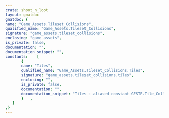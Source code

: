 ```yaml
---
crate: shoot_n_loot
layout: gnatdoc
gnatdoc: {
name: "Game_Assets.Tileset_Collisions",
qualified_name: "Game_Assets.Tileset_Collisions",
signature: "game_assets.tileset_collisions",
enclosing: "game_assets",
is_private: false,
documentation: "",
documentation_snippet: "",
constants:    [
       {
       name: "Tiles",
       qualified_name: "Game_Assets.Tileset_Collisions.Tiles",
       signature: "game_assets.tileset_collisions.tiles",
       enclosing: "",
       is_private: false,
       documentation: "",
       documentation_snippet: "Tiles : aliased constant GESTE.Tile_Collisions_Array :=\n  (\n   1 => ((False,False,False,False,False,False,False,False),\n          (False,False,False,False,False,False,False,False),\n          (False,False,False,False,False,False,False,False),\n          (False,False,False,False,False,False,False,False),\n          (False,False,False,False,False,False,False,False),\n          (False,False,False,False,False,False,False,False),\n          (False,False,False,False,False,False,False,False),\n          (False,False,False,False,False,False,False,False)),\n   2 => ((False,False,False,False,False,False,False,False),\n          (False,False,False,False,False,False,False,False),\n          (False,False,False,False,False,False,False,False),\n          (False,False,False,False,False,False,False,False),\n          (False,False,False,False,False,False,False,False),\n          (False,False,False,False,False,False,False,False),\n          (False,False,False,False,False,False,False,False),\n          (False,False,False,False,False,False,False,False)),\n   3 => ((False,False,False,False,False,False,False,False),\n          (False,False,False,False,False,False,False,False),\n          (False,False,False,False,False,False,False,False),\n          (False,False,False,False,False,False,False,False),\n          (False,False,False,False,False,False,False,False),\n          (False,False,False,False,False,False,False,False),\n          (False,False,False,False,False,False,False,False),\n          (False,False,False,False,False,False,False,False)),\n   4 => ((False,False,False,False,False,False,False,False),\n          (False,False,False,False,False,False,False,False),\n          (False,False,False,False,False,False,False,False),\n          (False,False,False,False,False,False,False,False),\n          (False,False,False,False,False,False,False,False),\n          (False,False,False,False,False,False,False,False),\n          (False,False,False,False,False,False,False,False),\n          (False,False,False,False,False,False,False,False)),\n   5 => ((True,True,True,True,True,True,True,True),\n          (True,True,True,True,True,True,True,True),\n          (True,True,True,True,True,True,True,True),\n          (True,True,True,True,True,True,True,True),\n          (True,True,True,True,True,True,True,True),\n          (True,True,True,True,True,True,True,True),\n          (True,True,True,True,True,True,True,True),\n          (True,True,True,True,True,True,True,True)),\n   6 => ((True,True,True,True,True,True,True,True),\n          (True,True,True,True,True,True,True,True),\n          (True,True,True,True,True,True,True,True),\n          (True,True,True,True,True,True,True,True),\n          (True,True,True,True,True,True,True,True),\n          (True,True,True,True,True,True,True,True),\n          (True,True,True,True,True,True,True,True),\n          (True,True,True,True,True,True,True,True)),\n   7 => ((True,True,True,True,True,True,True,True),\n          (True,True,True,True,True,True,True,True),\n          (True,True,True,True,True,True,True,True),\n          (True,True,True,True,True,True,True,True),\n          (True,True,True,True,True,True,True,True),\n          (True,True,True,True,True,True,True,True),\n          (True,True,True,True,True,True,True,True),\n          (True,True,True,True,True,True,True,True)),\n   8 => ((True,True,True,True,True,True,True,True),\n          (True,True,True,True,True,True,True,True),\n          (True,True,True,True,True,True,True,True),\n          (True,True,True,True,True,True,True,True),\n          (True,True,True,True,True,True,True,True),\n          (True,True,True,True,True,True,True,True),\n          (True,True,True,True,True,True,True,True),\n          (True,True,True,True,True,True,True,True)),\n   9 => ((True,True,True,True,True,True,True,True),\n          (True,True,True,True,True,True,True,True),\n          (True,True,True,True,True,True,True,True),\n          (True,True,True,True,True,True,True,True),\n          (True,True,True,True,True,True,True,True),\n          (True,True,True,True,True,True,True,True),\n          (True,True,True,True,True,True,True,True),\n          (True,True,True,True,True,True,True,True)),\n   10 => ((True,True,True,True,True,True,True,True),\n          (True,True,True,True,True,True,True,True),\n          (True,True,True,True,True,True,True,True),\n          (True,True,True,True,True,True,True,True),\n          (True,True,True,True,True,True,True,True),\n          (True,True,True,True,True,True,True,True),\n          (True,True,True,True,True,True,True,True),\n          (True,True,True,True,True,True,True,True)),\n   11 => ((False,False,False,False,False,False,False,False),\n          (False,False,False,False,False,False,False,False),\n          (False,False,False,False,False,False,False,False),\n          (False,False,False,False,False,False,False,False),\n          (False,False,False,False,False,False,False,False),\n          (False,False,False,False,False,False,False,False),\n          (False,False,False,False,False,False,False,False),\n          (False,False,False,False,False,False,False,False)),\n   12 => ((True,True,True,True,True,True,True,True),\n          (True,True,True,True,True,True,True,True),\n          (True,True,True,True,True,True,True,True),\n          (True,True,True,True,True,True,True,True),\n          (True,True,True,True,True,True,True,True),\n          (True,True,True,True,True,True,True,True),\n          (True,True,True,True,True,True,True,True),\n          (True,True,True,True,True,True,True,True)),\n   13 => ((False,False,False,False,False,False,False,False),\n          (False,False,False,False,False,False,False,False),\n          (False,False,False,False,False,False,False,False),\n          (False,False,False,False,False,False,False,False),\n          (False,False,False,False,False,False,False,False),\n          (False,False,False,False,False,False,False,False),\n          (False,False,False,False,False,False,False,False),\n          (False,False,False,False,False,False,False,False)),\n   14 => ((False,False,False,False,False,False,False,False),\n          (False,False,False,False,False,False,False,False),\n          (False,False,False,False,False,False,False,False),\n          (False,False,False,False,False,False,False,False),\n          (False,False,False,False,False,False,False,False),\n          (False,False,False,False,False,False,False,False),\n          (False,False,False,False,False,False,False,False),\n          (False,False,False,False,False,False,False,False)),\n   15 => ((False,False,False,False,False,False,False,False),\n          (False,False,False,False,False,False,False,False),\n          (False,False,False,False,False,False,False,False),\n          (False,False,False,False,False,False,False,False),\n          (False,False,False,False,False,False,False,False),\n          (False,False,False,False,False,False,False,False),\n          (False,False,False,False,False,False,False,False),\n          (False,False,False,False,False,False,False,False)),\n   16 => ((False,False,False,False,False,False,False,False),\n          (False,False,False,False,False,False,False,False),\n          (False,False,False,False,False,False,False,False),\n          (False,False,False,False,False,False,False,False),\n          (False,False,False,False,False,False,False,False),\n          (False,False,False,False,False,False,False,False),\n          (False,False,False,False,False,False,False,False),\n          (False,False,False,False,False,False,False,False)),\n   17 => ((False,False,False,False,False,False,False,False),\n          (False,False,False,False,False,False,False,False),\n          (False,False,False,False,False,False,False,False),\n          (False,False,False,False,False,False,False,False),\n          (False,False,False,False,False,False,False,False),\n          (False,False,False,False,False,False,False,False),\n          (False,False,False,False,False,False,False,False),\n          (False,False,False,False,False,False,False,False)),\n   18 => ((False,False,False,False,False,False,False,False),\n          (False,False,False,False,False,False,False,False),\n          (False,False,False,False,False,False,False,False),\n          (False,False,False,False,False,False,False,False),\n          (False,False,False,False,False,False,False,False),\n          (False,False,False,False,False,False,False,False),\n          (False,False,False,False,False,False,False,False),\n          (False,False,False,False,False,False,False,False)),\n   19 => ((False,False,False,False,False,False,False,False),\n          (False,False,False,False,False,False,False,False),\n          (False,False,False,False,False,False,False,False),\n          (False,False,False,False,False,False,False,False),\n          (False,False,False,False,False,False,False,False),\n          (False,False,False,False,False,False,False,False),\n          (False,False,False,False,False,False,False,False),\n          (False,False,False,False,False,False,False,False)),\n   20 => ((False,False,False,False,False,False,False,False),\n          (False,False,False,False,False,False,False,False),\n          (False,False,False,False,False,False,False,False),\n          (False,False,False,False,False,False,False,False),\n          (False,False,False,False,False,False,False,False),\n          (False,False,False,False,False,False,False,False),\n          (False,False,False,False,False,False,False,False),\n          (False,False,False,False,False,False,False,False)),\n   21 => ((False,False,False,False,False,False,False,False),\n          (False,False,False,False,False,False,False,False),\n          (False,False,False,False,False,False,False,False),\n          (False,False,False,False,False,False,False,False),\n          (False,False,False,False,False,False,False,False),\n          (False,False,False,False,False,False,False,False),\n          (False,False,False,False,False,False,False,False),\n          (False,False,False,False,False,False,False,False)),\n   22 => ((False,False,False,False,False,False,False,False),\n          (False,False,False,False,False,False,False,False),\n          (False,False,False,False,False,False,False,False),\n          (False,False,False,False,False,False,False,False),\n          (False,False,False,False,False,False,False,False),\n          (False,False,False,False,False,False,False,False),\n          (False,False,False,False,False,False,False,False),\n          (False,False,False,False,False,False,False,False)),\n   23 => ((False,False,False,False,False,False,False,False),\n          (False,False,False,False,False,False,False,False),\n          (False,False,False,False,False,False,False,False),\n          (False,False,False,False,False,False,False,False),\n          (False,False,False,False,False,False,False,False),\n          (False,False,False,False,False,False,False,False),\n          (False,False,False,False,False,False,False,False),\n          (False,False,False,False,False,False,False,False)),\n   24 => ((False,False,False,False,False,False,False,False),\n          (False,False,False,False,False,False,False,False),\n          (False,False,False,False,False,False,False,False),\n          (False,False,False,False,False,False,False,False),\n          (False,False,False,False,False,False,False,False),\n          (False,False,False,False,False,False,False,False),\n          (False,False,False,False,False,False,False,False),\n          (False,False,False,False,False,False,False,False)),\n   25 => ((False,False,False,False,False,False,False,False),\n          (False,False,False,False,False,False,False,False),\n          (False,False,False,False,False,False,False,False),\n          (False,False,False,False,False,False,False,False),\n          (False,False,False,False,False,False,False,False),\n          (False,False,False,False,False,False,False,False),\n          (False,False,False,False,False,False,False,False),\n          (False,False,False,False,False,False,False,False)),\n   26 => ((False,False,False,False,False,False,False,False),\n          (False,False,False,False,False,False,False,False),\n          (False,False,False,False,False,False,False,False),\n          (False,False,False,False,False,False,False,False),\n          (False,False,False,False,False,False,False,False),\n          (False,False,False,False,False,False,False,False),\n          (False,False,False,False,False,False,False,False),\n          (False,False,False,False,False,False,False,False)),\n   27 => ((False,False,False,False,False,False,False,False),\n          (False,False,False,False,False,False,False,False),\n          (False,False,False,False,False,False,False,False),\n          (False,False,False,False,False,False,False,False),\n          (False,False,False,False,False,False,False,False),\n          (False,False,False,False,False,False,False,False),\n          (False,False,False,False,False,False,False,False),\n          (False,False,False,False,False,False,False,False)),\n   28 => ((False,False,False,False,False,False,False,False),\n          (False,False,False,False,False,False,False,False),\n          (False,False,False,False,False,False,False,False),\n          (False,False,False,False,False,False,False,False),\n          (False,False,False,False,False,False,False,False),\n          (False,False,False,False,False,False,False,False),\n          (False,False,False,False,False,False,False,False),\n          (False,False,False,False,False,False,False,False)),\n   29 => ((False,False,False,False,False,False,False,False),\n          (False,False,False,False,False,False,False,False),\n          (False,False,False,False,False,False,False,False),\n          (False,False,False,False,False,False,False,False),\n          (False,False,False,False,False,False,False,False),\n          (False,False,False,False,False,False,False,False),\n          (False,False,False,False,False,False,False,False),\n          (False,False,False,False,False,False,False,False)),\n   30 => ((False,False,False,False,False,False,False,False),\n          (False,False,False,False,False,False,False,False),\n          (False,False,False,False,False,False,False,False),\n          (False,False,False,False,False,False,False,False),\n          (False,False,False,False,False,False,False,False),\n          (False,False,False,False,False,False,False,False),\n          (False,False,False,False,False,False,False,False),\n          (False,False,False,False,False,False,False,False)),\n   31 => ((False,False,False,False,False,False,False,False),\n          (False,False,False,False,False,False,False,False),\n          (False,False,False,False,False,False,False,False),\n          (False,False,False,False,False,False,False,False),\n          (False,False,False,False,False,False,False,False),\n          (False,False,False,False,False,False,False,False),\n          (False,False,False,False,False,False,False,False),\n          (False,False,False,False,False,False,False,False)),\n   32 => ((False,False,False,False,False,False,False,False),\n          (False,False,False,False,False,False,False,False),\n          (False,False,False,False,False,False,False,False),\n          (False,False,False,False,False,False,False,False),\n          (False,False,False,False,False,False,False,False),\n          (False,False,False,False,False,False,False,False),\n          (False,False,False,False,False,False,False,False),\n          (False,False,False,False,False,False,False,False)),\n   33 => ((False,False,False,False,False,False,False,False),\n          (False,False,False,False,False,False,False,False),\n          (False,False,False,False,False,False,False,False),\n          (False,False,False,False,False,False,False,False),\n          (False,False,False,False,False,False,False,False),\n          (False,False,False,False,False,False,False,False),\n          (False,False,False,False,False,False,False,False),\n          (False,False,False,False,False,False,False,False)),\n   34 => ((False,False,False,False,False,False,False,False),\n          (False,False,False,False,False,False,False,False),\n          (False,False,False,False,False,False,False,False),\n          (False,False,False,False,False,False,False,False),\n          (False,False,False,False,False,False,False,False),\n          (False,False,False,False,False,False,False,False),\n          (False,False,False,False,False,False,False,False),\n          (False,False,False,False,False,False,False,False)),\n   35 => ((False,False,False,False,False,False,False,False),\n          (False,False,False,False,False,False,False,False),\n          (False,False,False,False,False,False,False,False),\n          (False,False,False,False,False,False,False,False),\n          (False,False,False,False,False,False,False,False),\n          (False,False,False,False,False,False,False,False),\n          (False,False,False,False,False,False,False,False),\n          (False,False,False,False,False,False,False,False)),\n   36 => ((False,False,False,False,False,False,False,False),\n          (False,False,False,False,False,False,False,False),\n          (False,False,False,False,False,False,False,False),\n          (False,False,False,False,False,False,False,False),\n          (False,False,False,False,False,False,False,False),\n          (False,False,False,False,False,False,False,False),\n          (False,False,False,False,False,False,False,False),\n          (False,False,False,False,False,False,False,False)),\n   37 => ((False,False,False,False,False,False,False,False),\n          (False,False,False,False,False,False,False,False),\n          (False,False,False,False,False,False,False,False),\n          (False,False,False,False,False,False,False,False),\n          (False,False,False,False,False,False,False,False),\n          (False,False,False,False,False,False,False,False),\n          (False,False,False,False,False,False,False,False),\n          (False,False,False,False,False,False,False,False)),\n   38 => ((False,False,False,False,False,False,False,False),\n          (False,False,False,False,False,False,False,False),\n          (False,False,False,False,False,False,False,False),\n          (False,False,False,False,False,False,False,False),\n          (False,False,False,False,False,False,False,False),\n          (False,False,False,False,False,False,False,False),\n          (False,False,False,False,False,False,False,False),\n          (False,False,False,False,False,False,False,False)),\n   39 => ((False,False,False,False,False,False,False,False),\n          (False,False,False,False,False,False,False,False),\n          (False,False,False,False,False,False,False,False),\n          (False,False,False,False,False,False,False,False),\n          (False,False,False,False,False,False,False,False),\n          (False,False,False,False,False,False,False,False),\n          (False,False,False,False,False,False,False,False),\n          (False,False,False,False,False,False,False,False)),\n   40 => ((False,False,False,False,False,False,False,False),\n          (False,False,False,False,False,False,False,False),\n          (False,False,False,False,False,False,False,False),\n          (False,False,False,False,False,False,False,False),\n          (False,False,False,False,False,False,False,False),\n          (False,False,False,False,False,False,False,False),\n          (False,False,False,False,False,False,False,False),\n          (False,False,False,False,False,False,False,False)),\n   41 => ((False,False,False,False,False,False,False,False),\n          (False,False,False,False,False,False,False,False),\n          (False,False,False,False,False,False,False,False),\n          (False,False,False,False,False,False,False,False),\n          (False,False,False,False,False,False,False,False),\n          (False,False,False,False,False,False,False,False),\n          (False,False,False,False,False,False,False,False),\n          (False,False,False,False,False,False,False,False)),\n   42 => ((False,False,False,False,False,False,False,False),\n          (False,False,False,False,False,False,False,False),\n          (False,False,False,False,False,False,False,False),\n          (False,False,False,False,False,False,False,False),\n          (False,False,False,False,False,False,False,False),\n          (False,False,False,False,False,False,False,False),\n          (False,False,False,False,False,False,False,False),\n          (False,False,False,False,False,False,False,False)),\n   43 => ((False,False,False,False,False,False,False,False),\n          (False,False,False,False,False,False,False,False),\n          (False,False,False,False,False,False,False,False),\n          (False,False,False,False,False,False,False,False),\n          (False,False,False,False,False,False,False,False),\n          (False,False,False,False,False,False,False,False),\n          (False,False,False,False,False,False,False,False),\n          (False,False,False,False,False,False,False,False)),\n   44 => ((False,False,False,False,False,False,False,False),\n          (False,False,False,False,False,False,False,False),\n          (False,False,False,False,False,False,False,False),\n          (False,False,False,False,False,False,False,False),\n          (False,False,False,False,False,False,False,False),\n          (False,False,False,False,False,False,False,False),\n          (False,False,False,False,False,False,False,False),\n          (False,False,False,False,False,False,False,False)),\n   45 => ((False,False,False,False,False,False,False,False),\n          (False,False,False,False,False,False,False,False),\n          (False,False,False,False,False,False,False,False),\n          (False,False,False,False,False,False,False,False),\n          (False,False,False,False,False,False,False,False),\n          (False,False,False,False,False,False,False,False),\n          (False,False,False,False,False,False,False,False),\n          (False,False,False,False,False,False,False,False)),\n   46 => ((False,False,False,False,False,False,False,False),\n          (False,False,False,False,False,False,False,False),\n          (False,False,False,False,False,False,False,False),\n          (False,False,False,False,False,False,False,False),\n          (False,False,False,False,False,False,False,False),\n          (False,False,False,False,False,False,False,False),\n          (False,False,False,False,False,False,False,False),\n          (False,False,False,False,False,False,False,False)),\n   47 => ((True,True,True,True,True,True,True,True),\n          (True,True,True,True,True,True,True,True),\n          (True,True,True,True,True,True,True,True),\n          (True,True,True,True,True,True,True,True),\n          (True,True,True,True,True,True,True,True),\n          (True,True,True,True,True,True,True,True),\n          (True,True,True,True,True,True,True,True),\n          (True,True,True,True,True,True,True,True)),\n   48 => ((False,False,False,False,False,False,False,False),\n          (False,False,False,False,False,False,False,False),\n          (False,False,False,False,False,False,False,False),\n          (False,False,False,False,False,False,False,False),\n          (False,False,False,False,False,False,False,False),\n          (False,False,False,False,False,False,False,False),\n          (False,False,False,False,False,False,False,False),\n          (False,False,False,False,False,False,False,False)),\n   49 => ((True,True,True,True,True,True,True,True),\n          (True,True,True,True,True,True,True,True),\n          (True,True,True,True,True,True,True,True),\n          (True,True,True,True,True,True,True,True),\n          (True,True,True,True,True,True,True,True),\n          (True,True,True,True,True,True,True,True),\n          (True,True,True,True,True,True,True,True),\n          (True,True,True,True,True,True,True,True)),\n   50 => ((True,True,True,True,True,True,True,True),\n          (True,True,True,True,True,True,True,True),\n          (True,True,True,True,True,True,True,True),\n          (True,True,True,True,True,True,True,True),\n          (True,True,True,True,True,True,True,True),\n          (True,True,True,True,True,True,True,True),\n          (True,True,True,True,True,True,True,True),\n          (True,True,True,True,True,True,True,True)),\n   51 => ((True,True,True,True,True,True,True,True),\n          (True,True,True,True,True,True,True,True),\n          (True,True,True,True,True,True,True,True),\n          (True,True,True,True,True,True,True,True),\n          (True,True,True,True,True,True,True,True),\n          (True,True,True,True,True,True,True,True),\n          (True,True,True,True,True,True,True,True),\n          (True,True,True,True,True,True,True,True)),\n   52 => ((False,False,False,False,False,False,False,False),\n          (False,False,False,False,False,False,False,False),\n          (False,False,False,False,False,False,False,False),\n          (False,False,False,False,False,False,False,False),\n          (False,False,False,False,False,False,False,False),\n          (False,False,False,False,False,False,False,False),\n          (False,False,False,False,False,False,False,False),\n          (False,False,False,False,False,False,False,False)),\n   53 => ((False,False,False,False,False,False,False,False),\n          (False,False,False,False,False,False,False,False),\n          (False,False,False,False,False,False,False,False),\n          (False,False,False,False,False,False,False,False),\n          (False,False,False,False,False,False,False,False),\n          (False,False,False,False,False,False,False,False),\n          (False,False,False,False,False,False,False,False),\n          (False,False,False,False,False,False,False,False)),\n   54 => ((False,False,False,False,False,False,False,False),\n          (False,False,False,False,False,False,False,False),\n          (False,False,False,False,False,False,False,False),\n          (False,False,False,False,False,False,False,False),\n          (False,False,False,False,False,False,False,False),\n          (False,False,False,False,False,False,False,False),\n          (False,False,False,False,False,False,False,False),\n          (False,False,False,False,False,False,False,False)),\n   55 => ((False,False,False,False,False,False,False,False),\n          (False,False,False,False,False,False,False,False),\n          (False,False,False,False,False,False,False,False),\n          (False,False,False,False,False,False,False,False),\n          (False,False,False,False,False,False,False,False),\n          (False,False,False,False,False,False,False,False),\n          (False,False,False,False,False,False,False,False),\n          (False,False,False,False,False,False,False,False)),\n   56 => ((False,False,False,False,False,False,False,False),\n          (False,False,False,False,False,False,False,False),\n          (False,False,False,False,False,False,False,False),\n          (False,False,False,False,False,False,False,False),\n          (False,False,False,False,False,False,False,False),\n          (False,False,False,False,False,False,False,False),\n          (False,False,False,False,False,False,False,False),\n          (False,False,False,False,False,False,False,False)),\n   57 => ((False,False,False,False,False,False,False,False),\n          (False,False,False,False,False,False,False,False),\n          (False,False,False,False,False,False,False,False),\n          (False,False,False,False,False,False,False,False),\n          (False,False,False,False,False,False,False,False),\n          (False,False,False,False,False,False,False,False),\n          (False,False,False,False,False,False,False,False),\n          (False,False,False,False,False,False,False,False)),\n   58 => ((True,True,True,True,True,True,True,True),\n          (True,True,True,True,True,True,True,True),\n          (True,True,True,True,True,True,True,True),\n          (True,True,True,True,True,True,True,True),\n          (True,True,True,True,True,True,True,True),\n          (True,True,True,True,True,True,True,True),\n          (True,True,True,True,True,True,True,True),\n          (True,True,True,True,True,True,True,True)),\n   59 => ((False,False,False,False,False,False,False,False),\n          (False,False,False,False,False,False,False,False),\n          (False,False,False,False,False,False,False,False),\n          (False,False,False,False,False,False,False,False),\n          (False,False,False,False,False,False,False,False),\n          (False,False,False,False,False,False,False,False),\n          (False,False,False,False,False,False,False,False),\n          (False,False,False,False,False,False,False,False)),\n   60 => ((True,True,True,True,True,True,True,True),\n          (True,True,True,True,True,True,True,True),\n          (True,True,True,True,True,True,True,True),\n          (True,True,True,True,True,True,True,True),\n          (True,True,True,True,True,True,True,True),\n          (True,True,True,True,True,True,True,True),\n          (True,True,True,True,True,True,True,True),\n          (True,True,True,True,True,True,True,True)),\n   61 => ((True,True,True,True,True,True,True,True),\n          (True,True,True,True,True,True,True,True),\n          (True,True,True,True,True,True,True,True),\n          (True,True,True,True,True,True,True,True),\n          (True,True,True,True,True,True,True,True),\n          (True,True,True,True,True,True,True,True),\n          (True,True,True,True,True,True,True,True),\n          (True,True,True,True,True,True,True,True)),\n   62 => ((False,False,False,False,False,False,False,False),\n          (False,False,False,False,False,False,False,False),\n          (False,False,False,False,False,False,False,False),\n          (False,False,False,False,False,False,False,False),\n          (False,False,False,False,False,False,False,False),\n          (False,False,False,False,False,False,False,False),\n          (False,False,False,False,False,False,False,False),\n          (False,False,False,False,False,False,False,False)),\n   63 => ((False,False,False,False,False,False,False,False),\n          (False,False,False,False,False,False,False,False),\n          (False,False,False,False,False,False,False,False),\n          (False,False,False,False,False,False,False,False),\n          (False,False,False,False,False,False,False,False),\n          (False,False,False,False,False,False,False,False),\n          (False,False,False,False,False,False,False,False),\n          (False,False,False,False,False,False,False,False)),\n   64 => ((False,False,False,False,False,False,False,False),\n          (False,False,False,False,False,False,False,False),\n          (False,False,False,False,False,False,False,False),\n          (False,False,False,False,False,False,False,False),\n          (False,False,False,False,False,False,False,False),\n          (False,False,False,False,False,False,False,False),\n          (False,False,False,False,False,False,False,False),\n          (False,False,False,False,False,False,False,False)),\n   65 => ((False,False,False,False,False,False,False,False),\n          (False,False,False,False,False,False,False,False),\n          (False,False,False,False,False,False,False,False),\n          (False,False,False,False,False,False,False,False),\n          (False,False,False,False,False,False,False,False),\n          (False,False,False,False,False,False,False,False),\n          (False,False,False,False,False,False,False,False),\n          (False,False,False,False,False,False,False,False)),\n   66 => ((True,True,True,True,True,True,True,True),\n          (True,True,True,True,True,True,True,True),\n          (True,True,True,True,True,True,True,True),\n          (True,True,True,True,True,True,True,True),\n          (True,True,True,True,True,True,True,True),\n          (True,True,True,True,True,True,True,True),\n          (True,True,True,True,True,True,True,True),\n          (True,True,True,True,True,True,True,True)),\n   67 => ((True,True,True,True,True,True,True,True),\n          (True,True,True,True,True,True,True,True),\n          (True,True,True,True,True,True,True,True),\n          (True,True,True,True,True,True,True,True),\n          (True,True,True,True,True,True,True,True),\n          (True,True,True,True,True,True,True,True),\n          (True,True,True,True,True,True,True,True),\n          (True,True,True,True,True,True,True,True)),\n   68 => ((False,False,False,False,False,False,False,False),\n          (False,False,False,False,False,False,False,False),\n          (False,False,False,False,False,False,False,False),\n          (False,False,False,False,False,False,False,False),\n          (False,False,False,False,False,False,False,False),\n          (False,False,False,False,False,False,False,False),\n          (False,False,False,False,False,False,False,False),\n          (False,False,False,False,False,False,False,False)),\n   69 => ((False,False,False,False,False,False,False,False),\n          (False,False,False,False,False,False,False,False),\n          (False,False,False,False,False,False,False,False),\n          (False,False,False,False,False,False,False,False),\n          (False,False,False,False,False,False,False,False),\n          (False,False,False,False,False,False,False,False),\n          (False,False,False,False,False,False,False,False),\n          (False,False,False,False,False,False,False,False)),\n   70 => ((False,False,False,False,False,False,False,False),\n          (False,False,False,False,False,False,False,False),\n          (False,False,False,False,False,False,False,False),\n          (False,False,False,False,False,False,False,False),\n          (False,False,False,False,False,False,False,False),\n          (False,False,False,False,False,False,False,False),\n          (False,False,False,False,False,False,False,False),\n          (False,False,False,False,False,False,False,False)),\n   71 => ((False,False,False,False,False,False,False,False),\n          (False,False,False,False,False,False,False,False),\n          (False,False,False,False,False,False,False,False),\n          (False,False,False,False,False,False,False,False),\n          (False,False,False,False,False,False,False,False),\n          (False,False,False,False,False,False,False,False),\n          (False,False,False,False,False,False,False,False),\n          (False,False,False,False,False,False,False,False)),\n   72 => ((True,True,True,True,True,True,True,True),\n          (True,True,True,True,True,True,True,True),\n          (True,True,True,True,True,True,True,True),\n          (True,True,True,True,True,True,True,True),\n          (True,True,True,True,True,True,True,True),\n          (True,True,True,True,True,True,True,True),\n          (True,True,True,True,True,True,True,True),\n          (True,True,True,True,True,True,True,True)),\n   73 => ((False,False,False,False,False,False,False,False),\n          (False,False,False,False,False,False,False,False),\n          (False,False,False,False,False,False,False,False),\n          (False,False,False,False,False,False,False,False),\n          (False,False,False,False,False,False,False,False),\n          (False,False,False,False,False,False,False,False),\n          (False,False,False,False,False,False,False,False),\n          (False,False,False,False,False,False,False,False)),\n   74 => ((False,False,False,False,False,False,False,False),\n          (False,False,False,False,False,False,False,False),\n          (False,False,False,False,False,False,False,False),\n          (False,False,False,False,False,False,False,False),\n          (False,False,False,False,False,False,False,False),\n          (False,False,False,False,False,False,False,False),\n          (False,False,False,False,False,False,False,False),\n          (False,False,False,False,False,False,False,False)),\n   75 => ((False,False,False,False,False,False,False,False),\n          (False,False,False,False,False,False,False,False),\n          (False,False,False,False,False,False,False,False),\n          (False,False,False,False,False,False,False,False),\n          (False,False,False,False,False,False,False,False),\n          (False,False,False,False,False,False,False,False),\n          (False,False,False,False,False,False,False,False),\n          (False,False,False,False,False,False,False,False)),\n   76 => ((False,False,False,False,False,False,False,False),\n          (False,False,False,False,False,False,False,False),\n          (False,False,False,False,False,False,False,False),\n          (False,False,False,False,False,False,False,False),\n          (False,False,False,False,False,False,False,False),\n          (False,False,False,False,False,False,False,False),\n          (False,False,False,False,False,False,False,False),\n          (False,False,False,False,False,False,False,False)),\n   77 => ((False,False,False,False,False,False,False,False),\n          (False,False,False,False,False,False,False,False),\n          (False,False,False,False,False,False,False,False),\n          (False,False,False,False,False,False,False,False),\n          (False,False,False,False,False,False,False,False),\n          (False,False,False,False,False,False,False,False),\n          (False,False,False,False,False,False,False,False),\n          (False,False,False,False,False,False,False,False)),\n   78 => ((True,True,True,True,True,True,True,True),\n          (True,True,True,True,True,True,True,True),\n          (True,True,True,True,True,True,True,True),\n          (True,True,True,True,True,True,True,True),\n          (True,True,True,True,True,True,True,True),\n          (True,True,True,True,True,True,True,True),\n          (True,True,True,True,True,True,True,True),\n          (True,True,True,True,True,True,True,True)),\n   79 => ((True,True,True,True,True,True,True,True),\n          (True,True,True,True,True,True,True,True),\n          (True,True,True,True,True,True,True,True),\n          (True,True,True,True,True,True,True,True),\n          (True,True,True,True,True,True,True,True),\n          (True,True,True,True,True,True,True,True),\n          (True,True,True,True,True,True,True,True),\n          (True,True,True,True,True,True,True,True)),\n   80 => ((True,True,True,True,True,True,True,True),\n          (True,True,True,True,True,True,True,True),\n          (True,True,True,True,True,True,True,True),\n          (True,True,True,True,True,True,True,True),\n          (True,True,True,True,True,True,True,True),\n          (True,True,True,True,True,True,True,True),\n          (True,True,True,True,True,True,True,True),\n          (True,True,True,True,True,True,True,True)),\n   81 => ((False,False,False,False,False,False,False,False),\n          (False,False,False,False,False,False,False,False),\n          (False,False,False,False,False,False,False,False),\n          (False,False,False,False,False,False,False,False),\n          (False,False,False,False,False,False,False,False),\n          (False,False,False,False,False,False,False,False),\n          (False,False,False,False,False,False,False,False),\n          (False,False,False,False,False,False,False,False)),\n   82 => ((False,False,False,False,False,False,False,False),\n          (False,False,False,False,False,False,False,False),\n          (False,False,False,False,False,False,False,False),\n          (False,False,False,False,False,False,False,False),\n          (False,False,False,False,False,False,False,False),\n          (False,False,False,False,False,False,False,False),\n          (False,False,False,False,False,False,False,False),\n          (False,False,False,False,False,False,False,False)),\n   83 => ((True,True,True,True,True,True,True,True),\n          (True,True,True,True,True,True,True,True),\n          (True,True,True,True,True,True,True,True),\n          (True,True,True,True,True,True,True,True),\n          (True,True,True,True,True,True,True,True),\n          (True,True,True,True,True,True,True,True),\n          (True,True,True,True,True,True,True,True),\n          (True,True,True,True,True,True,True,True)),\n   84 => ((False,False,False,False,False,False,False,False),\n          (False,False,False,False,False,False,False,False),\n          (False,False,False,False,False,False,False,False),\n          (False,False,False,False,False,False,False,False),\n          (False,False,False,False,False,False,False,False),\n          (False,False,False,False,False,False,False,False),\n          (False,False,False,False,False,False,False,False),\n          (False,False,False,False,False,False,False,False)),\n   85 => ((False,False,False,False,False,False,False,False),\n          (False,False,False,False,False,False,False,False),\n          (False,False,False,False,False,False,False,False),\n          (False,False,False,False,False,False,False,False),\n          (False,False,False,False,False,False,False,False),\n          (False,False,False,False,False,False,False,False),\n          (False,False,False,False,False,False,False,False),\n          (False,False,False,False,False,False,False,False)),\n   86 => ((False,False,False,False,False,False,False,False),\n          (False,False,False,False,False,False,False,False),\n          (False,False,False,False,False,False,False,False),\n          (False,False,False,False,False,False,False,False),\n          (False,False,False,False,False,False,False,False),\n          (False,False,False,False,False,False,False,False),\n          (False,False,False,False,False,False,False,False),\n          (False,False,False,False,False,False,False,False)),\n   87 => ((False,False,False,False,False,False,False,False),\n          (False,False,False,False,False,False,False,False),\n          (False,False,False,False,False,False,False,False),\n          (False,False,False,False,False,False,False,False),\n          (False,False,False,False,False,False,False,False),\n          (False,False,False,False,False,False,False,False),\n          (False,False,False,False,False,False,False,False),\n          (False,False,False,False,False,False,False,False)),\n   88 => ((False,False,False,False,False,False,False,False),\n          (False,False,False,False,False,False,False,False),\n          (False,False,False,False,False,False,False,False),\n          (False,False,False,False,False,False,False,False),\n          (False,False,False,False,False,False,False,False),\n          (False,False,False,False,False,False,False,False),\n          (False,False,False,False,False,False,False,False),\n          (False,False,False,False,False,False,False,False)),\n   89 => ((False,False,False,False,False,False,False,False),\n          (False,False,False,False,False,False,False,False),\n          (False,False,False,False,False,False,False,False),\n          (False,False,False,False,False,False,False,False),\n          (False,False,False,False,False,False,False,False),\n          (False,False,False,False,False,False,False,False),\n          (False,False,False,False,False,False,False,False),\n          (False,False,False,False,False,False,False,False)),\n   90 => ((False,False,False,False,False,False,False,False),\n          (False,False,False,False,False,False,False,False),\n          (False,False,False,False,False,False,False,False),\n          (False,False,False,False,False,False,False,False),\n          (False,False,False,False,False,False,False,False),\n          (False,False,False,False,False,False,False,False),\n          (False,False,False,False,False,False,False,False),\n          (False,False,False,False,False,False,False,False)),\n   91 => ((False,False,False,False,False,False,False,False),\n          (False,False,False,False,False,False,False,False),\n          (False,False,False,False,False,False,False,False),\n          (False,False,False,False,False,False,False,False),\n          (False,False,False,False,False,False,False,False),\n          (False,False,False,False,False,False,False,False),\n          (False,False,False,False,False,False,False,False),\n          (False,False,False,False,False,False,False,False)),\n   92 => ((False,False,False,False,False,False,False,False),\n          (False,False,False,False,False,False,False,False),\n          (False,False,False,False,False,False,False,False),\n          (False,False,False,False,False,False,False,False),\n          (False,False,False,False,False,False,False,False),\n          (False,False,False,False,False,False,False,False),\n          (False,False,False,False,False,False,False,False),\n          (False,False,False,False,False,False,False,False)),\n   93 => ((True,True,True,True,True,True,True,True),\n          (True,True,True,True,True,True,True,True),\n          (True,True,True,True,True,True,True,True),\n          (True,True,True,True,True,True,True,True),\n          (True,True,True,True,True,True,True,True),\n          (True,True,True,True,True,True,True,True),\n          (True,True,True,True,True,True,True,True),\n          (True,True,True,True,True,True,True,True)),\n   94 => ((False,False,False,False,False,False,False,False),\n          (False,False,False,False,False,False,False,False),\n          (False,False,False,False,False,False,False,False),\n          (False,False,False,False,False,False,False,False),\n          (False,False,False,False,False,False,False,False),\n          (False,False,False,False,False,False,False,False),\n          (False,False,False,False,False,False,False,False),\n          (False,False,False,False,False,False,False,False)),\n   95 => ((False,False,False,False,False,False,False,False),\n          (False,False,False,False,False,False,False,False),\n          (False,False,False,False,False,False,False,False),\n          (False,False,False,False,False,False,False,False),\n          (False,False,False,False,False,False,False,False),\n          (False,False,False,False,False,False,False,False),\n          (False,False,False,False,False,False,False,False),\n          (False,False,False,False,False,False,False,False)),\n   96 => ((False,False,False,False,False,False,False,False),\n          (False,False,False,False,False,False,False,False),\n          (False,False,False,False,False,False,False,False),\n          (False,False,False,False,False,False,False,False),\n          (False,False,False,False,False,False,False,False),\n          (False,False,False,False,False,False,False,False),\n          (False,False,False,False,False,False,False,False),\n          (False,False,False,False,False,False,False,False)),\n   97 => ((False,False,False,False,False,False,False,False),\n          (False,False,False,False,False,False,False,False),\n          (False,False,False,False,False,False,False,False),\n          (False,False,False,False,False,False,False,False),\n          (False,False,False,False,False,False,False,False),\n          (False,False,False,False,False,False,False,False),\n          (False,False,False,False,False,False,False,False),\n          (False,False,False,False,False,False,False,False)),\n   98 => ((True,True,True,True,True,True,True,True),\n          (True,True,True,True,True,True,True,True),\n          (True,True,True,True,True,True,True,True),\n          (True,True,True,True,True,True,True,True),\n          (True,True,True,True,True,True,True,True),\n          (True,True,True,True,True,True,True,True),\n          (True,True,True,True,True,True,True,True),\n          (True,True,True,True,True,True,True,True)),\n   99 => ((True,True,True,True,True,True,True,True),\n          (True,True,True,True,True,True,True,True),\n          (True,True,True,True,True,True,True,True),\n          (True,True,True,True,True,True,True,True),\n          (True,True,True,True,True,True,True,True),\n          (True,True,True,True,True,True,True,True),\n          (True,True,True,True,True,True,True,True),\n          (True,True,True,True,True,True,True,True)),\n   100 => ((False,False,False,False,False,False,False,False),\n          (False,False,False,False,False,False,False,False),\n          (False,False,False,False,False,False,False,False),\n          (False,False,False,False,False,False,False,False),\n          (False,False,False,False,False,False,False,False),\n          (False,False,False,False,False,False,False,False),\n          (False,False,False,False,False,False,False,False),\n          (False,False,False,False,False,False,False,False)),\n   101 => ((False,False,False,False,False,False,False,False),\n          (False,False,False,False,False,False,False,False),\n          (False,False,False,False,False,False,False,False),\n          (False,False,False,False,False,False,False,False),\n          (False,False,False,False,False,False,False,False),\n          (False,False,False,False,False,False,False,False),\n          (False,False,False,False,False,False,False,False),\n          (False,False,False,False,False,False,False,False)),\n   102 => ((False,False,False,False,False,False,False,False),\n          (False,False,False,False,False,False,False,False),\n          (False,False,False,False,False,False,False,False),\n          (False,False,False,False,False,False,False,False),\n          (False,False,False,False,False,False,False,False),\n          (False,False,False,False,False,False,False,False),\n          (False,False,False,False,False,False,False,False),\n          (False,False,False,False,False,False,False,False)),\n   103 => ((False,False,False,False,False,False,False,False),\n          (False,False,False,False,False,False,False,False),\n          (False,False,False,False,False,False,False,False),\n          (False,False,False,False,False,False,False,False),\n          (False,False,False,False,False,False,False,False),\n          (False,False,False,False,False,False,False,False),\n          (False,False,False,False,False,False,False,False),\n          (False,False,False,False,False,False,False,False)),\n   104 => ((False,False,False,False,False,False,False,False),\n          (False,False,False,False,False,False,False,False),\n          (False,False,False,False,False,False,False,False),\n          (False,False,False,False,False,False,False,False),\n          (False,False,False,False,False,False,False,False),\n          (False,False,False,False,False,False,False,False),\n          (False,False,False,False,False,False,False,False),\n          (False,False,False,False,False,False,False,False)),\n   105 => ((False,False,False,False,False,False,False,False),\n          (False,False,False,False,False,False,False,False),\n          (False,False,False,False,False,False,False,False),\n          (False,False,False,False,False,False,False,False),\n          (False,False,False,False,False,False,False,False),\n          (False,False,False,False,False,False,False,False),\n          (False,False,False,False,False,False,False,False),\n          (False,False,False,False,False,False,False,False)),\n   106 => ((False,False,False,False,False,False,False,False),\n          (False,False,False,False,False,False,False,False),\n          (False,False,False,False,False,False,False,False),\n          (False,False,False,False,False,False,False,False),\n          (False,False,False,False,False,False,False,False),\n          (False,False,False,False,False,False,False,False),\n          (False,False,False,False,False,False,False,False),\n          (False,False,False,False,False,False,False,False)),\n   107 => ((False,False,False,False,False,False,False,False),\n          (False,False,False,False,False,False,False,False),\n          (False,False,False,False,False,False,False,False),\n          (False,False,False,False,False,False,False,False),\n          (False,False,False,False,False,False,False,False),\n          (False,False,False,False,False,False,False,False),\n          (False,False,False,False,False,False,False,False),\n          (False,False,False,False,False,False,False,False)),\n   108 => ((False,False,False,False,False,False,False,False),\n          (False,False,False,False,False,False,False,False),\n          (False,False,False,False,False,False,False,False),\n          (False,False,False,False,False,False,False,False),\n          (False,False,False,False,False,False,False,False),\n          (False,False,False,False,False,False,False,False),\n          (False,False,False,False,False,False,False,False),\n          (False,False,False,False,False,False,False,False)),\n   109 => ((False,False,False,False,False,False,False,False),\n          (False,False,False,False,False,False,False,False),\n          (False,False,False,False,False,False,False,False),\n          (False,False,False,False,False,False,False,False),\n          (False,False,False,False,False,False,False,False),\n          (False,False,False,False,False,False,False,False),\n          (False,False,False,False,False,False,False,False),\n          (False,False,False,False,False,False,False,False)),\n   110 => ((False,False,False,False,False,False,False,False),\n          (False,False,False,False,False,False,False,False),\n          (False,False,False,False,False,False,False,False),\n          (False,False,False,False,False,False,False,False),\n          (False,False,False,False,False,False,False,False),\n          (False,False,False,False,False,False,False,False),\n          (False,False,False,False,False,False,False,False),\n          (False,False,False,False,False,False,False,False)),\n   111 => ((False,False,False,False,False,False,False,False),\n          (False,False,False,False,False,False,False,False),\n          (False,False,False,False,False,False,False,False),\n          (False,False,False,False,False,False,False,False),\n          (False,False,False,False,False,False,False,False),\n          (False,False,False,False,False,False,False,False),\n          (False,False,False,False,False,False,False,False),\n          (False,False,False,False,False,False,False,False)),\n   112 => ((False,False,False,False,False,False,False,False),\n          (False,False,False,False,False,False,False,False),\n          (False,False,False,False,False,False,False,False),\n          (False,False,False,False,False,False,False,False),\n          (False,False,False,False,False,False,False,False),\n          (False,False,False,False,False,False,False,False),\n          (False,False,False,False,False,False,False,False),\n          (False,False,False,False,False,False,False,False)),\n   113 => ((False,False,False,False,False,False,False,False),\n          (False,False,False,False,False,False,False,False),\n          (False,False,False,False,False,False,False,False),\n          (False,False,False,False,False,False,False,False),\n          (False,False,False,False,False,False,False,False),\n          (False,False,False,False,False,False,False,False),\n          (False,False,False,False,False,False,False,False),\n          (False,False,False,False,False,False,False,False)),\n   114 => ((False,False,False,False,False,False,False,False),\n          (False,False,False,False,False,False,False,False),\n          (False,False,False,False,False,False,False,False),\n          (False,False,False,False,False,False,False,False),\n          (False,False,False,False,False,False,False,False),\n          (False,False,False,False,False,False,False,False),\n          (False,False,False,False,False,False,False,False),\n          (False,False,False,False,False,False,False,False)),\n   115 => ((False,False,False,False,False,False,False,False),\n          (False,False,False,False,False,False,False,False),\n          (False,False,False,False,False,False,False,False),\n          (False,False,False,False,False,False,False,False),\n          (False,False,False,False,False,False,False,False),\n          (False,False,False,False,False,False,False,False),\n          (False,False,False,False,False,False,False,False),\n          (False,False,False,False,False,False,False,False)),\n   116 => ((False,False,False,False,False,False,False,False),\n          (False,False,False,False,False,False,False,False),\n          (False,False,False,False,False,False,False,False),\n          (False,False,False,False,False,False,False,False),\n          (False,False,False,False,False,False,False,False),\n          (False,False,False,False,False,False,False,False),\n          (False,False,False,False,False,False,False,False),\n          (False,False,False,False,False,False,False,False)),\n   117 => ((False,False,False,False,False,False,False,False),\n          (False,False,False,False,False,False,False,False),\n          (False,False,False,False,False,False,False,False),\n          (False,False,False,False,False,False,False,False),\n          (False,False,False,False,False,False,False,False),\n          (False,False,False,False,False,False,False,False),\n          (False,False,False,False,False,False,False,False),\n          (False,False,False,False,False,False,False,False)),\n   118 => ((False,False,False,False,False,False,False,False),\n          (False,False,False,False,False,False,False,False),\n          (False,False,False,False,False,False,False,False),\n          (False,False,False,False,False,False,False,False),\n          (False,False,False,False,False,False,False,False),\n          (False,False,False,False,False,False,False,False),\n          (False,False,False,False,False,False,False,False),\n          (False,False,False,False,False,False,False,False)),\n   119 => ((False,False,False,False,False,False,False,False),\n          (False,False,False,False,False,False,False,False),\n          (False,False,False,False,False,False,False,False),\n          (False,False,False,False,False,False,False,False),\n          (False,False,False,False,False,False,False,False),\n          (False,False,False,False,False,False,False,False),\n          (False,False,False,False,False,False,False,False),\n          (False,False,False,False,False,False,False,False)),\n   120 => ((False,False,False,False,False,False,False,False),\n          (False,False,False,False,False,False,False,False),\n          (False,False,False,False,False,False,False,False),\n          (False,False,False,False,False,False,False,False),\n          (False,False,False,False,False,False,False,False),\n          (False,False,False,False,False,False,False,False),\n          (False,False,False,False,False,False,False,False),\n          (False,False,False,False,False,False,False,False)),\n   121 => ((False,False,False,False,False,False,False,False),\n          (False,False,False,False,False,False,False,False),\n          (False,False,False,False,False,False,False,False),\n          (False,False,False,False,False,False,False,False),\n          (False,False,False,False,False,False,False,False),\n          (False,False,False,False,False,False,False,False),\n          (False,False,False,False,False,False,False,False),\n          (False,False,False,False,False,False,False,False)),\n   122 => ((False,False,False,False,False,False,False,False),\n          (False,False,False,False,False,False,False,False),\n          (False,False,False,False,False,False,False,False),\n          (False,False,False,False,False,False,False,False),\n          (False,False,False,False,False,False,False,False),\n          (False,False,False,False,False,False,False,False),\n          (False,False,False,False,False,False,False,False),\n          (False,False,False,False,False,False,False,False)),\n   123 => ((False,False,False,False,False,False,False,False),\n          (False,False,False,False,False,False,False,False),\n          (False,False,False,False,False,False,False,False),\n          (False,False,False,False,False,False,False,False),\n          (False,False,False,False,False,False,False,False),\n          (False,False,False,False,False,False,False,False),\n          (False,False,False,False,False,False,False,False),\n          (False,False,False,False,False,False,False,False)),\n   124 => ((False,False,False,False,False,False,False,False),\n          (False,False,False,False,False,False,False,False),\n          (False,False,False,False,False,False,False,False),\n          (False,False,False,False,False,False,False,False),\n          (False,False,False,False,False,False,False,False),\n          (False,False,False,False,False,False,False,False),\n          (False,False,False,False,False,False,False,False),\n          (False,False,False,False,False,False,False,False)),\n   125 => ((False,False,False,False,False,False,False,False),\n          (False,False,False,False,False,False,False,False),\n          (False,False,False,False,False,False,False,False),\n          (False,False,False,False,False,False,False,False),\n          (False,False,False,False,False,False,False,False),\n          (False,False,False,False,False,False,False,False),\n          (False,False,False,False,False,False,False,False),\n          (False,False,False,False,False,False,False,False)),\n   126 => ((False,False,False,False,False,False,False,False),\n          (False,False,False,False,False,False,False,False),\n          (False,False,False,False,False,False,False,False),\n          (False,False,False,False,False,False,False,False),\n          (False,False,False,False,False,False,False,False),\n          (False,False,False,False,False,False,False,False),\n          (False,False,False,False,False,False,False,False),\n          (False,False,False,False,False,False,False,False)),\n   127 => ((False,False,False,False,False,False,False,False),\n          (False,False,False,False,False,False,False,False),\n          (False,False,False,False,False,False,False,False),\n          (False,False,False,False,False,False,False,False),\n          (False,False,False,False,False,False,False,False),\n          (False,False,False,False,False,False,False,False),\n          (False,False,False,False,False,False,False,False),\n          (False,False,False,False,False,False,False,False)),\n   128 => ((False,False,False,False,False,False,False,False),\n          (False,False,False,False,False,False,False,False),\n          (False,False,False,False,False,False,False,False),\n          (False,False,False,False,False,False,False,False),\n          (False,False,False,False,False,False,False,False),\n          (False,False,False,False,False,False,False,False),\n          (False,False,False,False,False,False,False,False),\n          (False,False,False,False,False,False,False,False)),\n   129 => ((False,False,False,False,False,False,False,False),\n          (False,False,False,False,False,False,False,False),\n          (False,False,False,False,False,False,False,False),\n          (False,False,False,False,False,False,False,False),\n          (False,False,False,False,False,False,False,False),\n          (False,False,False,False,False,False,False,False),\n          (False,False,False,False,False,False,False,False),\n          (False,False,False,False,False,False,False,False)),\n   130 => ((False,False,False,False,False,False,False,False),\n          (False,False,False,False,False,False,False,False),\n          (False,False,False,False,False,False,False,False),\n          (False,False,False,False,False,False,False,False),\n          (False,False,False,False,False,False,False,False),\n          (False,False,False,False,False,False,False,False),\n          (False,False,False,False,False,False,False,False),\n          (False,False,False,False,False,False,False,False)),\n   131 => ((False,False,False,False,False,False,False,False),\n          (False,False,False,False,False,False,False,False),\n          (False,False,False,False,False,False,False,False),\n          (False,False,False,False,False,False,False,False),\n          (False,False,False,False,False,False,False,False),\n          (False,False,False,False,False,False,False,False),\n          (False,False,False,False,False,False,False,False),\n          (False,False,False,False,False,False,False,False)),\n   132 => ((False,False,False,False,False,False,False,False),\n          (False,False,False,False,False,False,False,False),\n          (False,False,False,False,False,False,False,False),\n          (False,False,False,False,False,False,False,False),\n          (False,False,False,False,False,False,False,False),\n          (False,False,False,False,False,False,False,False),\n          (False,False,False,False,False,False,False,False),\n          (False,False,False,False,False,False,False,False)),\n   133 => ((False,False,False,False,False,False,False,False),\n          (False,False,False,False,False,False,False,False),\n          (False,False,False,False,False,False,False,False),\n          (False,False,False,False,False,False,False,False),\n          (False,False,False,False,False,False,False,False),\n          (False,False,False,False,False,False,False,False),\n          (False,False,False,False,False,False,False,False),\n          (False,False,False,False,False,False,False,False)),\n   134 => ((False,False,False,False,False,False,False,False),\n          (False,False,False,False,False,False,False,False),\n          (False,False,False,False,False,False,False,False),\n          (False,False,False,False,False,False,False,False),\n          (False,False,False,False,False,False,False,False),\n          (False,False,False,False,False,False,False,False),\n          (False,False,False,False,False,False,False,False),\n          (False,False,False,False,False,False,False,False)),\n   135 => ((False,False,False,False,False,False,False,False),\n          (False,False,False,False,False,False,False,False),\n          (False,False,False,False,False,False,False,False),\n          (False,False,False,False,False,False,False,False),\n          (False,False,False,False,False,False,False,False),\n          (False,False,False,False,False,False,False,False),\n          (False,False,False,False,False,False,False,False),\n          (False,False,False,False,False,False,False,False)),\n   136 => ((False,False,False,False,False,False,False,False),\n          (False,False,False,False,False,False,False,False),\n          (False,False,False,False,False,False,False,False),\n          (False,False,False,False,False,False,False,False),\n          (False,False,False,False,False,False,False,False),\n          (False,False,False,False,False,False,False,False),\n          (False,False,False,False,False,False,False,False),\n          (False,False,False,False,False,False,False,False)),\n   137 => ((False,False,False,False,False,False,False,False),\n          (False,False,False,False,False,False,False,False),\n          (False,False,False,False,False,False,False,False),\n          (False,False,False,False,False,False,False,False),\n          (False,False,False,False,False,False,False,False),\n          (False,False,False,False,False,False,False,False),\n          (False,False,False,False,False,False,False,False),\n          (False,False,False,False,False,False,False,False)),\n   138 => ((False,False,False,False,False,False,False,False),\n          (False,False,False,False,False,False,False,False),\n          (False,False,False,False,False,False,False,False),\n          (False,False,False,False,False,False,False,False),\n          (False,False,False,False,False,False,False,False),\n          (False,False,False,False,False,False,False,False),\n          (False,False,False,False,False,False,False,False),\n          (False,False,False,False,False,False,False,False)),\n   139 => ((False,False,False,False,False,False,False,False),\n          (False,False,False,False,False,False,False,False),\n          (False,False,False,False,False,False,False,False),\n          (False,False,False,False,False,False,False,False),\n          (False,False,False,False,False,False,False,False),\n          (False,False,False,False,False,False,False,False),\n          (False,False,False,False,False,False,False,False),\n          (False,False,False,False,False,False,False,False)),\n   140 => ((False,False,False,False,False,False,False,False),\n          (False,False,False,False,False,False,False,False),\n          (False,False,False,False,False,False,False,False),\n          (False,False,False,False,False,False,False,False),\n          (False,False,False,False,False,False,False,False),\n          (False,False,False,False,False,False,False,False),\n          (False,False,False,False,False,False,False,False),\n          (False,False,False,False,False,False,False,False)),\n   141 => ((False,False,False,False,False,False,False,False),\n          (False,False,False,False,False,False,False,False),\n          (False,False,False,False,False,False,False,False),\n          (False,False,False,False,False,False,False,False),\n          (False,False,False,False,False,False,False,False),\n          (False,False,False,False,False,False,False,False),\n          (False,False,False,False,False,False,False,False),\n          (False,False,False,False,False,False,False,False)),\n   142 => ((False,False,False,False,False,False,False,False),\n          (False,False,False,False,False,False,False,False),\n          (False,False,False,False,False,False,False,False),\n          (False,False,False,False,False,False,False,False),\n          (False,False,False,False,False,False,False,False),\n          (False,False,False,False,False,False,False,False),\n          (False,False,False,False,False,False,False,False),\n          (False,False,False,False,False,False,False,False)),\n   143 => ((False,False,False,False,False,False,False,False),\n          (False,False,False,False,False,False,False,False),\n          (False,False,False,False,False,False,False,False),\n          (False,False,False,False,False,False,False,False),\n          (False,False,False,False,False,False,False,False),\n          (False,False,False,False,False,False,False,False),\n          (False,False,False,False,False,False,False,False),\n          (False,False,False,False,False,False,False,False)),\n   144 => ((False,False,False,False,False,False,False,False),\n          (False,False,False,False,False,False,False,False),\n          (False,False,False,False,False,False,False,False),\n          (False,False,False,False,False,False,False,False),\n          (False,False,False,False,False,False,False,False),\n          (False,False,False,False,False,False,False,False),\n          (False,False,False,False,False,False,False,False),\n          (False,False,False,False,False,False,False,False)),\n   145 => ((False,False,False,False,False,False,False,False),\n          (False,False,False,False,False,False,False,False),\n          (False,False,False,False,False,False,False,False),\n          (False,False,False,False,False,False,False,False),\n          (False,False,False,False,False,False,False,False),\n          (False,False,False,False,False,False,False,False),\n          (False,False,False,False,False,False,False,False),\n          (False,False,False,False,False,False,False,False)),\n   146 => ((False,False,False,False,False,False,False,False),\n          (False,False,False,False,False,False,False,False),\n          (False,False,False,False,False,False,False,False),\n          (False,False,False,False,False,False,False,False),\n          (False,False,False,False,False,False,False,False),\n          (False,False,False,False,False,False,False,False),\n          (False,False,False,False,False,False,False,False),\n          (False,False,False,False,False,False,False,False)),\n   147 => ((False,False,False,False,False,False,False,False),\n          (False,False,False,False,False,False,False,False),\n          (False,False,False,False,False,False,False,False),\n          (False,False,False,False,False,False,False,False),\n          (False,False,False,False,False,False,False,False),\n          (False,False,False,False,False,False,False,False),\n          (False,False,False,False,False,False,False,False),\n          (False,False,False,False,False,False,False,False)),\n   148 => ((False,False,False,False,False,False,False,False),\n          (False,False,False,False,False,False,False,False),\n          (False,False,False,False,False,False,False,False),\n          (False,False,False,False,False,False,False,False),\n          (False,False,False,False,False,False,False,False),\n          (False,False,False,False,False,False,False,False),\n          (False,False,False,False,False,False,False,False),\n          (False,False,False,False,False,False,False,False)),\n   149 => ((False,False,False,False,False,False,False,False),\n          (False,False,False,False,False,False,False,False),\n          (False,False,False,False,False,False,False,False),\n          (False,False,False,False,False,False,False,False),\n          (False,False,False,False,False,False,False,False),\n          (False,False,False,False,False,False,False,False),\n          (False,False,False,False,False,False,False,False),\n          (False,False,False,False,False,False,False,False)),\n   150 => ((False,False,False,False,False,False,False,False),\n          (False,False,False,False,False,False,False,False),\n          (False,False,False,False,False,False,False,False),\n          (False,False,False,False,False,False,False,False),\n          (False,False,False,False,False,False,False,False),\n          (False,False,False,False,False,False,False,False),\n          (False,False,False,False,False,False,False,False),\n          (False,False,False,False,False,False,False,False)),\n   151 => ((False,False,False,False,False,False,False,False),\n          (False,False,False,False,False,False,False,False),\n          (False,False,False,False,False,False,False,False),\n          (False,False,False,False,False,False,False,False),\n          (False,False,False,False,False,False,False,False),\n          (False,False,False,False,False,False,False,False),\n          (False,False,False,False,False,False,False,False),\n          (False,False,False,False,False,False,False,False)),\n   152 => ((False,False,False,False,False,False,False,False),\n          (False,False,False,False,False,False,False,False),\n          (False,False,False,False,False,False,False,False),\n          (False,False,False,False,False,False,False,False),\n          (False,False,False,False,False,False,False,False),\n          (False,False,False,False,False,False,False,False),\n          (False,False,False,False,False,False,False,False),\n          (False,False,False,False,False,False,False,False)),\n   153 => ((False,False,False,False,False,False,False,False),\n          (False,False,False,False,False,False,False,False),\n          (False,False,False,False,False,False,False,False),\n          (False,False,False,False,False,False,False,False),\n          (False,False,False,False,False,False,False,False),\n          (False,False,False,False,False,False,False,False),\n          (False,False,False,False,False,False,False,False),\n          (False,False,False,False,False,False,False,False)),\n   154 => ((False,False,False,False,False,False,False,False),\n          (False,False,False,False,False,False,False,False),\n          (False,False,False,False,False,False,False,False),\n          (False,False,False,False,False,False,False,False),\n          (False,False,False,False,False,False,False,False),\n          (False,False,False,False,False,False,False,False),\n          (False,False,False,False,False,False,False,False),\n          (False,False,False,False,False,False,False,False)),\n   155 => ((False,False,False,False,False,False,False,False),\n          (False,False,False,False,False,False,False,False),\n          (False,False,False,False,False,False,False,False),\n          (False,False,False,False,False,False,False,False),\n          (False,False,False,False,False,False,False,False),\n          (False,False,False,False,False,False,False,False),\n          (False,False,False,False,False,False,False,False),\n          (False,False,False,False,False,False,False,False)),\n   156 => ((False,False,False,False,False,False,False,False),\n          (False,False,False,False,False,False,False,False),\n          (False,False,False,False,False,False,False,False),\n          (False,False,False,False,False,False,False,False),\n          (False,False,False,False,False,False,False,False),\n          (False,False,False,False,False,False,False,False),\n          (False,False,False,False,False,False,False,False),\n          (False,False,False,False,False,False,False,False)),\n   157 => ((False,False,False,False,False,False,False,False),\n          (False,False,False,False,False,False,False,False),\n          (False,False,False,False,False,False,False,False),\n          (False,False,False,False,False,False,False,False),\n          (False,False,False,False,False,False,False,False),\n          (False,False,False,False,False,False,False,False),\n          (False,False,False,False,False,False,False,False),\n          (False,False,False,False,False,False,False,False)),\n   158 => ((False,False,False,False,False,False,False,False),\n          (False,False,False,False,False,False,False,False),\n          (False,False,False,False,False,False,False,False),\n          (False,False,False,False,False,False,False,False),\n          (False,False,False,False,False,False,False,False),\n          (False,False,False,False,False,False,False,False),\n          (False,False,False,False,False,False,False,False),\n          (False,False,False,False,False,False,False,False)),\n   159 => ((False,False,False,False,False,False,False,False),\n          (False,False,False,False,False,False,False,False),\n          (False,False,False,False,False,False,False,False),\n          (False,False,False,False,False,False,False,False),\n          (False,False,False,False,False,False,False,False),\n          (False,False,False,False,False,False,False,False),\n          (False,False,False,False,False,False,False,False),\n          (False,False,False,False,False,False,False,False)),\n   160 => ((False,False,False,False,False,False,False,False),\n          (False,False,False,False,False,False,False,False),\n          (False,False,False,False,False,False,False,False),\n          (False,False,False,False,False,False,False,False),\n          (False,False,False,False,False,False,False,False),\n          (False,False,False,False,False,False,False,False),\n          (False,False,False,False,False,False,False,False),\n          (False,False,False,False,False,False,False,False)),\n   161 => ((False,False,False,False,False,False,False,False),\n          (False,False,False,False,False,False,False,False),\n          (False,False,False,False,False,False,False,False),\n          (False,False,False,False,False,False,False,False),\n          (False,False,False,False,False,False,False,False),\n          (False,False,False,False,False,False,False,False),\n          (False,False,False,False,False,False,False,False),\n          (False,False,False,False,False,False,False,False)),\n   162 => ((False,False,False,False,False,False,False,False),\n          (False,False,False,False,False,False,False,False),\n          (False,False,False,False,False,False,False,False),\n          (False,False,False,False,False,False,False,False),\n          (False,False,False,False,False,False,False,False),\n          (False,False,False,False,False,False,False,False),\n          (False,False,False,False,False,False,False,False),\n          (False,False,False,False,False,False,False,False)),\n   163 => ((False,False,False,False,False,False,False,False),\n          (False,False,False,False,False,False,False,False),\n          (False,False,False,False,False,False,False,False),\n          (False,False,False,False,False,False,False,False),\n          (False,False,False,False,False,False,False,False),\n          (False,False,False,False,False,False,False,False),\n          (False,False,False,False,False,False,False,False),\n          (False,False,False,False,False,False,False,False)),\n   164 => ((False,False,False,False,False,False,False,False),\n          (False,False,False,False,False,False,False,False),\n          (False,False,False,False,False,False,False,False),\n          (False,False,False,False,False,False,False,False),\n          (False,False,False,False,False,False,False,False),\n          (False,False,False,False,False,False,False,False),\n          (False,False,False,False,False,False,False,False),\n          (False,False,False,False,False,False,False,False)),\n   165 => ((False,False,False,False,False,False,False,False),\n          (False,False,False,False,False,False,False,False),\n          (False,False,False,False,False,False,False,False),\n          (False,False,False,False,False,False,False,False),\n          (False,False,False,False,False,False,False,False),\n          (False,False,False,False,False,False,False,False),\n          (False,False,False,False,False,False,False,False),\n          (False,False,False,False,False,False,False,False)),\n   166 => ((False,False,False,False,False,False,False,False),\n          (False,False,False,False,False,False,False,False),\n          (False,False,False,False,False,False,False,False),\n          (False,False,False,False,False,False,False,False),\n          (False,False,False,False,False,False,False,False),\n          (False,False,False,False,False,False,False,False),\n          (False,False,False,False,False,False,False,False),\n          (False,False,False,False,False,False,False,False)),\n   167 => ((False,False,False,False,False,False,False,False),\n          (False,False,False,False,False,False,False,False),\n          (False,False,False,False,False,False,False,False),\n          (False,False,False,False,False,False,False,False),\n          (False,False,False,False,False,False,False,False),\n          (False,False,False,False,False,False,False,False),\n          (False,False,False,False,False,False,False,False),\n          (False,False,False,False,False,False,False,False)),\n   168 => ((False,False,False,False,False,False,False,False),\n          (False,False,False,False,False,False,False,False),\n          (False,False,False,False,False,False,False,False),\n          (False,False,False,False,False,False,False,False),\n          (False,False,False,False,False,False,False,False),\n          (False,False,False,False,False,False,False,False),\n          (False,False,False,False,False,False,False,False),\n          (False,False,False,False,False,False,False,False)),\n   169 => ((False,False,False,False,False,False,False,False),\n          (False,False,False,False,False,False,False,False),\n          (False,False,False,False,False,False,False,False),\n          (False,False,False,False,False,False,False,False),\n          (False,False,False,False,False,False,False,False),\n          (False,False,False,False,False,False,False,False),\n          (False,False,False,False,False,False,False,False),\n          (False,False,False,False,False,False,False,False)),\n   170 => ((False,False,False,False,False,False,False,False),\n          (False,False,False,False,False,False,False,False),\n          (False,False,False,False,False,False,False,False),\n          (False,False,False,False,False,False,False,False),\n          (False,False,False,False,False,False,False,False),\n          (False,False,False,False,False,False,False,False),\n          (False,False,False,False,False,False,False,False),\n          (False,False,False,False,False,False,False,False)),\n   171 => ((False,False,False,False,False,False,False,False),\n          (False,False,False,False,False,False,False,False),\n          (False,False,False,False,False,False,False,False),\n          (False,False,False,False,False,False,False,False),\n          (False,False,False,False,False,False,False,False),\n          (False,False,False,False,False,False,False,False),\n          (False,False,False,False,False,False,False,False),\n          (False,False,False,False,False,False,False,False)),\n   172 => ((False,False,False,False,False,False,False,False),\n          (False,False,False,False,False,False,False,False),\n          (False,False,False,False,False,False,False,False),\n          (False,False,False,False,False,False,False,False),\n          (False,False,False,False,False,False,False,False),\n          (False,False,False,False,False,False,False,False),\n          (False,False,False,False,False,False,False,False),\n          (False,False,False,False,False,False,False,False)),\n   173 => ((False,False,False,False,False,False,False,False),\n          (False,False,False,False,False,False,False,False),\n          (False,False,False,False,False,False,False,False),\n          (False,False,False,False,False,False,False,False),\n          (False,False,False,False,False,False,False,False),\n          (False,False,False,False,False,False,False,False),\n          (False,False,False,False,False,False,False,False),\n          (False,False,False,False,False,False,False,False)),\n   174 => ((False,False,False,False,False,False,False,False),\n          (False,False,False,False,False,False,False,False),\n          (False,False,False,False,False,False,False,False),\n          (False,False,False,False,False,False,False,False),\n          (False,False,False,False,False,False,False,False),\n          (False,False,False,False,False,False,False,False),\n          (False,False,False,False,False,False,False,False),\n          (False,False,False,False,False,False,False,False)),\n   175 => ((False,False,False,False,False,False,False,False),\n          (False,False,False,False,False,False,False,False),\n          (False,False,False,False,False,False,False,False),\n          (False,False,False,False,False,False,False,False),\n          (False,False,False,False,False,False,False,False),\n          (False,False,False,False,False,False,False,False),\n          (False,False,False,False,False,False,False,False),\n          (False,False,False,False,False,False,False,False)),\n   176 => ((False,False,False,False,False,False,False,False),\n          (False,False,False,False,False,False,False,False),\n          (False,False,False,False,False,False,False,False),\n          (False,False,False,False,False,False,False,False),\n          (False,False,False,False,False,False,False,False),\n          (False,False,False,False,False,False,False,False),\n          (False,False,False,False,False,False,False,False),\n          (False,False,False,False,False,False,False,False)),\n   177 => ((False,False,False,False,False,False,False,False),\n          (False,False,False,False,False,False,False,False),\n          (False,False,False,False,False,False,False,False),\n          (False,False,False,False,False,False,False,False),\n          (False,False,False,False,False,False,False,False),\n          (False,False,False,False,False,False,False,False),\n          (False,False,False,False,False,False,False,False),\n          (False,False,False,False,False,False,False,False)),\n   178 => ((False,False,False,False,False,False,False,False),\n          (False,False,False,False,False,False,False,False),\n          (False,False,False,False,False,False,False,False),\n          (False,False,False,False,False,False,False,False),\n          (False,False,False,False,False,False,False,False),\n          (False,False,False,False,False,False,False,False),\n          (False,False,False,False,False,False,False,False),\n          (False,False,False,False,False,False,False,False)),\n   179 => ((False,False,False,False,False,False,False,False),\n          (False,False,False,False,False,False,False,False),\n          (False,False,False,False,False,False,False,False),\n          (False,False,False,False,False,False,False,False),\n          (False,False,False,False,False,False,False,False),\n          (False,False,False,False,False,False,False,False),\n          (False,False,False,False,False,False,False,False),\n          (False,False,False,False,False,False,False,False)),\n   180 => ((False,False,False,False,False,False,False,False),\n          (False,False,False,False,False,False,False,False),\n          (False,False,False,False,False,False,False,False),\n          (False,False,False,False,False,False,False,False),\n          (False,False,False,False,False,False,False,False),\n          (False,False,False,False,False,False,False,False),\n          (False,False,False,False,False,False,False,False),\n          (False,False,False,False,False,False,False,False)),\n   181 => ((False,False,False,False,False,False,False,False),\n          (False,False,False,False,False,False,False,False),\n          (False,False,False,False,False,False,False,False),\n          (False,False,False,False,False,False,False,False),\n          (False,False,False,False,False,False,False,False),\n          (False,False,False,False,False,False,False,False),\n          (False,False,False,False,False,False,False,False),\n          (False,False,False,False,False,False,False,False)),\n   182 => ((False,False,False,False,False,False,False,False),\n          (False,False,False,False,False,False,False,False),\n          (False,False,False,False,False,False,False,False),\n          (False,False,False,False,False,False,False,False),\n          (False,False,False,False,False,False,False,False),\n          (False,False,False,False,False,False,False,False),\n          (False,False,False,False,False,False,False,False),\n          (False,False,False,False,False,False,False,False)),\n   183 => ((False,False,False,False,False,False,False,False),\n          (False,False,False,False,False,False,False,False),\n          (False,False,False,False,False,False,False,False),\n          (False,False,False,False,False,False,False,False),\n          (False,False,False,False,False,False,False,False),\n          (False,False,False,False,False,False,False,False),\n          (False,False,False,False,False,False,False,False),\n          (False,False,False,False,False,False,False,False)),\n   184 => ((False,False,False,False,False,False,False,False),\n          (False,False,False,False,False,False,False,False),\n          (False,False,False,False,False,False,False,False),\n          (False,False,False,False,False,False,False,False),\n          (False,False,False,False,False,False,False,False),\n          (False,False,False,False,False,False,False,False),\n          (False,False,False,False,False,False,False,False),\n          (False,False,False,False,False,False,False,False)),\n   185 => ((False,False,False,False,False,False,False,False),\n          (False,False,False,False,False,False,False,False),\n          (False,False,False,False,False,False,False,False),\n          (False,False,False,False,False,False,False,False),\n          (False,False,False,False,False,False,False,False),\n          (False,False,False,False,False,False,False,False),\n          (False,False,False,False,False,False,False,False),\n          (False,False,False,False,False,False,False,False)),\n   186 => ((False,False,False,False,False,False,False,False),\n          (False,False,False,False,False,False,False,False),\n          (False,False,False,False,False,False,False,False),\n          (False,False,False,False,False,False,False,False),\n          (False,False,False,False,False,False,False,False),\n          (False,False,False,False,False,False,False,False),\n          (False,False,False,False,False,False,False,False),\n          (False,False,False,False,False,False,False,False)),\n   187 => ((False,False,False,False,False,False,False,False),\n          (False,False,False,False,False,False,False,False),\n          (False,False,False,False,False,False,False,False),\n          (False,False,False,False,False,False,False,False),\n          (False,False,False,False,False,False,False,False),\n          (False,False,False,False,False,False,False,False),\n          (False,False,False,False,False,False,False,False),\n          (False,False,False,False,False,False,False,False)),\n   188 => ((False,False,False,False,False,False,False,False),\n          (False,False,False,False,False,False,False,False),\n          (False,False,False,False,False,False,False,False),\n          (False,False,False,False,False,False,False,False),\n          (False,False,False,False,False,False,False,False),\n          (False,False,False,False,False,False,False,False),\n          (False,False,False,False,False,False,False,False),\n          (False,False,False,False,False,False,False,False)),\n   189 => ((False,False,False,False,False,False,False,False),\n          (False,False,False,False,False,False,False,False),\n          (False,False,False,False,False,False,False,False),\n          (False,False,False,False,False,False,False,False),\n          (False,False,False,False,False,False,False,False),\n          (False,False,False,False,False,False,False,False),\n          (False,False,False,False,False,False,False,False),\n          (False,False,False,False,False,False,False,False)),\n   190 => ((False,False,False,False,False,False,False,False),\n          (False,False,False,False,False,False,False,False),\n          (False,False,False,False,False,False,False,False),\n          (False,False,False,False,False,False,False,False),\n          (False,False,False,False,False,False,False,False),\n          (False,False,False,False,False,False,False,False),\n          (False,False,False,False,False,False,False,False),\n          (False,False,False,False,False,False,False,False)),\n   191 => ((False,False,False,False,False,False,False,False),\n          (False,False,False,False,False,False,False,False),\n          (False,False,False,False,False,False,False,False),\n          (False,False,False,False,False,False,False,False),\n          (False,False,False,False,False,False,False,False),\n          (False,False,False,False,False,False,False,False),\n          (False,False,False,False,False,False,False,False),\n          (False,False,False,False,False,False,False,False)),\n   192 => ((False,False,False,False,False,False,False,False),\n          (False,False,False,False,False,False,False,False),\n          (False,False,False,False,False,False,False,False),\n          (False,False,False,False,False,False,False,False),\n          (False,False,False,False,False,False,False,False),\n          (False,False,False,False,False,False,False,False),\n          (False,False,False,False,False,False,False,False),\n          (False,False,False,False,False,False,False,False)),\n   193 => ((False,False,False,False,False,False,False,False),\n          (False,False,False,False,False,False,False,False),\n          (False,False,False,False,False,False,False,False),\n          (False,False,False,False,False,False,False,False),\n          (False,False,False,False,False,False,False,False),\n          (False,False,False,False,False,False,False,False),\n          (False,False,False,False,False,False,False,False),\n          (False,False,False,False,False,False,False,False)),\n   194 => ((False,False,False,False,False,False,False,False),\n          (False,False,False,False,False,False,False,False),\n          (False,False,False,False,False,False,False,False),\n          (False,False,False,False,False,False,False,False),\n          (False,False,False,False,False,False,False,False),\n          (False,False,False,False,False,False,False,False),\n          (False,False,False,False,False,False,False,False),\n          (False,False,False,False,False,False,False,False)));",
       }   ,
   ]
,}
---
```

